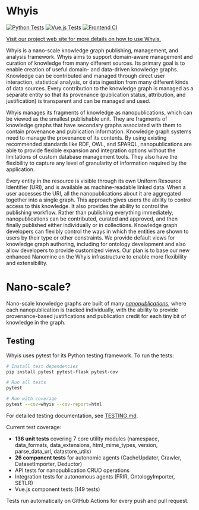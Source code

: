 # Whyis

[![Python Tests](https://github.com/tetherless-world/whyis/workflows/Python%20Tests/badge.svg)](https://github.com/tetherless-world/whyis/actions/workflows/python-tests.yml)
[![Vue.js Tests](https://github.com/tetherless-world/whyis/workflows/Vue.js%20Tests/badge.svg)](https://github.com/tetherless-world/whyis/actions/workflows/vue-tests.yml)
[![Frontend CI](https://github.com/tetherless-world/whyis/workflows/Frontend%20CI/badge.svg)](https://github.com/tetherless-world/whyis/actions/workflows/frontend-ci.yml)

[Visit our project web site for more details on how to use Whyis.](http://whyis.readthedocs.io)

Whyis is a nano-scale knowledge graph publishing, management, and analysis framework.
Whyis aims to support domain-aware management and curation of knowledge from many different sources. Its primary goal is to enable creation of useful domain- and data-driven knowledge graphs. Knowledge can be contributed and managed through direct user interaction, statistical analysis, or data ingestion from many different kinds of data sources. Every contribution to the knowledge graph is managed as a separate entity so that its provenance (publication status, attribution, and justification) is transparent and can be managed and used.

Whyis manages its fragments of knowledge as nanopublications, which can be viewed as the smallest publishable unit. They are fragments of knowledge graphs that have secondary graphs associated with them to contain provenance and publication information. Knowledge graph systems need to manage the provenance of its contents. By using existing recommended standards like RDF, OWL, and SPARQL, nanopublications are able to provide flexible expansion and integration options without the limitations of custom database management tools. They also have the flexibility to capture any level of granularity of information required by the application.

Every entity in the resource is visible through its own Uniform Resource Identifier (URI), and is available as machine-readable linked data. When a user accesses the URI, all the nanopublications about it are aggregated together into a single graph. This approach gives users the ability to control access to this knowledge. It also provides the ability to control the publishing workflow. Rather than publishing everything immediately, nanopublications can be contributed, curated and approved, and then finally published either individually or in collections. Knowledge graph developers can flexibly control the ways in which the entities are shown to users by their type or other constraints. We provide default views for knowledge graph authoring, including for ontology development and also allow developers to provide customized views. Our plan is to base our new enhanced Nanomine on the Whyis infrastructure to enable more flexibility and extensibility.

# Nano-scale?

Nano-scale knowledge graphs are built of many *[nanopublications](http://nanopub.org)*, where each nanopublication is tracked individually, with the ability to provide provenance-based justifications and publication credit for each tiny bit of knowledge in the graph.

## Testing

Whyis uses pytest for its Python testing framework. To run the tests:

```bash
# Install test dependencies
pip install pytest pytest-flask pytest-cov

# Run all tests
pytest

# Run with coverage
pytest --cov=whyis --cov-report=html
```

For detailed testing documentation, see [TESTING.md](TESTING.md).

Current test coverage:
- **136 unit tests** covering 7 core utility modules (namespace, data_formats, data_extensions, html_mime_types, version, parse_data_url, datastore_utils)
- **26 component tests** for autonomic agents (CacheUpdater, Crawler, DatasetImporter, Deductor)
- API tests for nanopublication CRUD operations
- Integration tests for autonomous agents (FRIR, OntologyImporter, SETLR)
- Vue.js component tests (149 tests)

Tests run automatically on GitHub Actions for every push and pull request.
